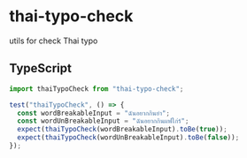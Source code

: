 # thai-typo-check

utils for check Thai typo

## TypeScript

```ts
import thaiTypoCheck from "thai-typo-check";

test("thaiTypoCheck", () => {
  const wordBreakableInput = "ฉันอยากกินยำ";
  const wordUnBreakableInput = "ฉันอยากกินผฟใก่ร์";
  expect(thaiTypoCheck(wordBreakableInput).toBe(true));
  expect(thaiTypoCheck(wordUnBreakableInput).toBe(false));
});
```
